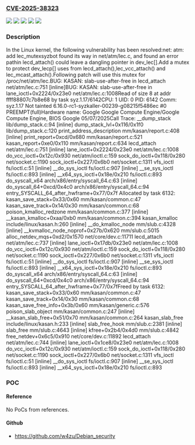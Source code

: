 ### [CVE-2025-38323](https://cve.mitre.org/cgi-bin/cvename.cgi?name=CVE-2025-38323)
![](https://img.shields.io/static/v1?label=Product&message=Linux&color=blue)
![](https://img.shields.io/static/v1?label=Version&message=&color=brightgreen)
![](https://img.shields.io/static/v1?label=Version&message=1da177e4c3f41524e886b7f1b8a0c1fc7321cac2%20&color=brightgreen)
![](https://img.shields.io/static/v1?label=Version&message=2.6.12%20&color=brightgreen)
![](https://img.shields.io/static/v1?label=Vulnerability&message=n%2Fa&color=blue)

### Description

In the Linux kernel, the following vulnerability has been resolved:net: atm: add lec_mutexsyzbot found its way in net/atm/lec.c, and found an error pathin lecd_attach() could leave a dangling pointer in dev_lec[].Add a mutex to protect dev_lecp[] uses from lecd_attach(),lec_vcc_attach() and lec_mcast_attach().Following patch will use this mutex for /proc/net/atm/lec.BUG: KASAN: slab-use-after-free in lecd_attach net/atm/lec.c:751 [inline]BUG: KASAN: slab-use-after-free in lane_ioctl+0x2224/0x23e0 net/atm/lec.c:1008Read of size 8 at addr ffff88807c7b8e68 by task syz.1.17/6142CPU: 1 UID: 0 PID: 6142 Comm: syz.1.17 Not tainted 6.16.0-rc1-syzkaller-00239-g08215f5486ec #0 PREEMPT(full)Hardware name: Google Google Compute Engine/Google Compute Engine, BIOS Google 05/07/2025Call Trace: <TASK>  __dump_stack lib/dump_stack.c:94 [inline]  dump_stack_lvl+0x116/0x1f0 lib/dump_stack.c:120  print_address_description mm/kasan/report.c:408 [inline]  print_report+0xcd/0x680 mm/kasan/report.c:521  kasan_report+0xe0/0x110 mm/kasan/report.c:634  lecd_attach net/atm/lec.c:751 [inline]  lane_ioctl+0x2224/0x23e0 net/atm/lec.c:1008  do_vcc_ioctl+0x12c/0x930 net/atm/ioctl.c:159  sock_do_ioctl+0x118/0x280 net/socket.c:1190  sock_ioctl+0x227/0x6b0 net/socket.c:1311  vfs_ioctl fs/ioctl.c:51 [inline]  __do_sys_ioctl fs/ioctl.c:907 [inline]  __se_sys_ioctl fs/ioctl.c:893 [inline]  __x64_sys_ioctl+0x18e/0x210 fs/ioctl.c:893  do_syscall_x64 arch/x86/entry/syscall_64.c:63 [inline]  do_syscall_64+0xcd/0x4c0 arch/x86/entry/syscall_64.c:94 entry_SYSCALL_64_after_hwframe+0x77/0x7f </TASK>Allocated by task 6132:  kasan_save_stack+0x33/0x60 mm/kasan/common.c:47  kasan_save_track+0x14/0x30 mm/kasan/common.c:68  poison_kmalloc_redzone mm/kasan/common.c:377 [inline]  __kasan_kmalloc+0xaa/0xb0 mm/kasan/common.c:394  kasan_kmalloc include/linux/kasan.h:260 [inline]  __do_kmalloc_node mm/slub.c:4328 [inline]  __kvmalloc_node_noprof+0x27b/0x620 mm/slub.c:5015  alloc_netdev_mqs+0xd2/0x1570 net/core/dev.c:11711  lecd_attach net/atm/lec.c:737 [inline]  lane_ioctl+0x17db/0x23e0 net/atm/lec.c:1008  do_vcc_ioctl+0x12c/0x930 net/atm/ioctl.c:159  sock_do_ioctl+0x118/0x280 net/socket.c:1190  sock_ioctl+0x227/0x6b0 net/socket.c:1311  vfs_ioctl fs/ioctl.c:51 [inline]  __do_sys_ioctl fs/ioctl.c:907 [inline]  __se_sys_ioctl fs/ioctl.c:893 [inline]  __x64_sys_ioctl+0x18e/0x210 fs/ioctl.c:893  do_syscall_x64 arch/x86/entry/syscall_64.c:63 [inline]  do_syscall_64+0xcd/0x4c0 arch/x86/entry/syscall_64.c:94 entry_SYSCALL_64_after_hwframe+0x77/0x7fFreed by task 6132:  kasan_save_stack+0x33/0x60 mm/kasan/common.c:47  kasan_save_track+0x14/0x30 mm/kasan/common.c:68  kasan_save_free_info+0x3b/0x60 mm/kasan/generic.c:576  poison_slab_object mm/kasan/common.c:247 [inline]  __kasan_slab_free+0x51/0x70 mm/kasan/common.c:264  kasan_slab_free include/linux/kasan.h:233 [inline]  slab_free_hook mm/slub.c:2381 [inline]  slab_free mm/slub.c:4643 [inline]  kfree+0x2b4/0x4d0 mm/slub.c:4842  free_netdev+0x6c5/0x910 net/core/dev.c:11892  lecd_attach net/atm/lec.c:744 [inline]  lane_ioctl+0x1ce8/0x23e0 net/atm/lec.c:1008  do_vcc_ioctl+0x12c/0x930 net/atm/ioctl.c:159  sock_do_ioctl+0x118/0x280 net/socket.c:1190  sock_ioctl+0x227/0x6b0 net/socket.c:1311  vfs_ioctl fs/ioctl.c:51 [inline]  __do_sys_ioctl fs/ioctl.c:907 [inline]  __se_sys_ioctl fs/ioctl.c:893 [inline]  __x64_sys_ioctl+0x18e/0x210 fs/ioctl.c:893

### POC

#### Reference
No PoCs from references.

#### Github
- https://github.com/w4zu/Debian_security

